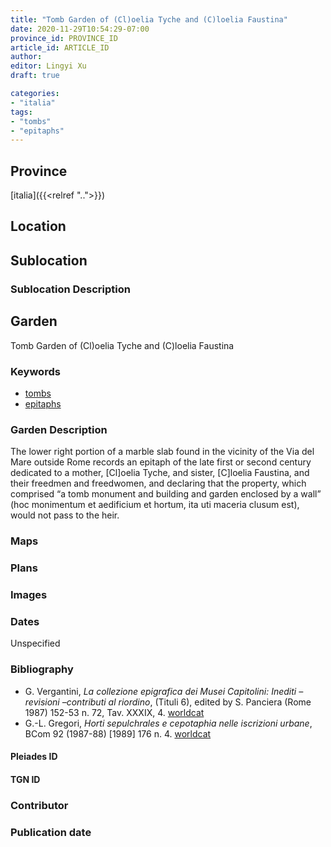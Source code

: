 ```yaml
---
title: "Tomb Garden of (Cl)oelia Tyche and (C)loelia Faustina"
date: 2020-11-29T10:54:29-07:00
province_id: PROVINCE_ID
article_id: ARTICLE_ID
author:
editor: Lingyi Xu
draft: true

categories:
- "italia"
tags:
- "tombs"
- "epitaphs"
---
```


## Province
[italia]({{<relref "..">}})

## Location

<!--### Location Description-->

<!-- LEAVE THIS BLANK FOR NOW -->

## Sublocation

### Sublocation Description

## Garden

Tomb Garden of (Cl)oelia Tyche and (C)loelia Faustina

### Keywords

- [tombs](http://vocab.getty.edu/page/aat/300005926)
- [epitaphs](http://vocab.getty.edu/page/aat/300028729)

### Garden Description
The lower right portion of a marble slab found in the vicinity of the Via del Mare outside Rome records an epitaph of the late first or second century dedicated  to a mother, [Cl]oelia Tyche, and sister, [C]loelia Faustina, and their freedmen and freedwomen, and declaring that the property, which comprised “a tomb monument and building and garden enclosed by a wall” (hoc monimentum et aedificium et hortum, ita uti  maceria clusum est), would not pass to the heir.

### Maps

<!--
{{< figure src="IMG_URL" alt="ALT_TEXT" title="CAPTION" >}}
-->

### Plans

### Images

### Dates
Unspecified

### Bibliography
- G. Vergantini, *La collezione epigrafica dei Musei Capitolini: Inediti – revisioni –contributi al riordino*, (Tituli 6), edited by S. Panciera (Rome 1987) 152-53 n. 72, Tav. XXXIX, 4. [worldcat](https://www.worldcat.org/title/collezione-epigrafica-dei-musei-capitolini-inediti-revisioni-contributi-al-riordino/oclc/848526529&referer=brief_results)
- G.-L. Gregori, *Horti sepulchrales e cepotaphia nelle iscrizioni urbane*, BCom 92 (1987-88) [1989] 176 n. 4. [worldcat](https://www.worldcat.org/title/horti-sepulchrales-e-cepotaphia-nelle-iscrizioni-urbane/oclc/886794800&referer=brief_results)

<!--#### Periodo ID-->

<!-- [PERIODO_ID](https://pleiades.stoa.org/places/PLEIADES_ID) -->

#### Pleiades ID

#### TGN ID

### Contributor

### Publication date

<!--### Related articles-->

<!-- Links to other related articles. Leave blank for now -->
